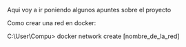 Aqui voy a ir poniendo algunos apuntes sobre el proyecto

Como crear una red en docker:

C:\User\Compu> docker network create [nombre_de_la_red]
